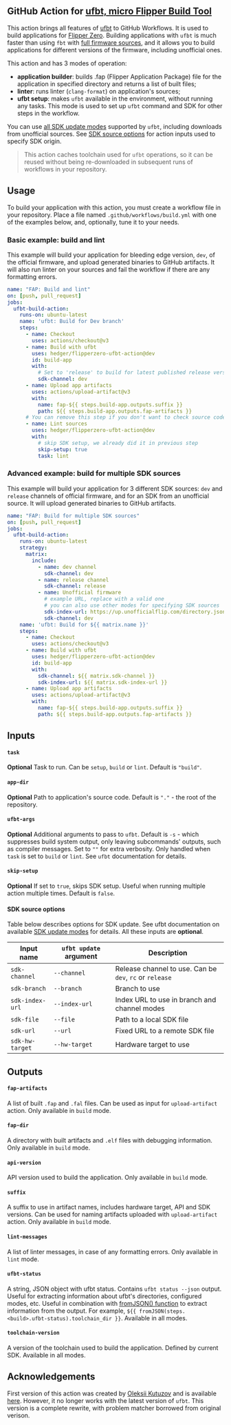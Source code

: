## GitHub Action for [ufbt, micro Flipper Build Tool](https://pypi.org/project/ufbt/)

This action brings all features of [ufbt](https://pypi.org/project/ufbt/) to GitHub Workflows. It is used to build applications for [Flipper Zero](https://flipperzero.one/). Building applications with `ufbt` is much faster than using `fbt` with [full firmware sources](https://github.com/flipperdevices/flipperzero-firmware), and it allows you to build applications for different versions of the firmware, including unofficial ones.

This action and has 3 modes of operation:

* **application builder**: builds .fap (Flipper Application Package) file for the application in specified directory and returns a list of built files;
* **linter**: runs linter (`clang-format`) on application's sources;
* **ufbt setup**: makes `ufbt` available in the environment, without running any tasks. This mode is used to set up `ufbt` command and SDK for other steps in the workflow. 

You can use [all SDK update modes](https://github.com/flipperdevices/flipperzero-ufbt/blob/dev/README.md#managing-the-sdk) supported by `ufbt`, including downloads from unofficial sources. See [SDK source options](#sdk-source-options) for action inputs used to specify SDK origin.

> This action caches toolchain used for `ufbt` operations, so it can be reused without being re-downloaded in subsequent runs of workflows in your repository.

## Usage 

To build your application with this action, you must create a workflow file in your repository. Place a file named `.github/workflows/build.yml` with one of the examples below, and, optionally, tune it to your needs.

### Basic example: build and lint

This example will build your application for bleeding edge version, `dev`, of the official firmware, and upload generated binaries to GitHub artifacts. It will also run linter on your sources and fail the workflow if there are any formatting errors.

```yaml
name: "FAP: Build and lint"
on: [push, pull_request]
jobs:
  ufbt-build-action:
    runs-on: ubuntu-latest
    name: 'ufbt: Build for Dev branch'
    steps:
      - name: Checkout
        uses: actions/checkout@v3
      - name: Build with ufbt
        uses: hedger/flipperzero-ufbt-action@dev
        id: build-app
        with:
          # Set to 'release' to build for latest published release version
          sdk-channel: dev
      - name: Upload app artifacts
        uses: actions/upload-artifact@v3
        with:
          name: fap-${{ steps.build-app.outputs.suffix }}
          path: ${{ steps.build-app.outputs.fap-artifacts }}
      # You can remove this step if you don't want to check source code formatting
      - name: Lint sources
        uses: hedger/flipperzero-ufbt-action@dev
        with:
          # skip SDK setup, we already did it in previous step
          skip-setup: true
          task: lint
```

### Advanced example: build for multiple SDK sources

This example will build your application for 3 different SDK sources: `dev` and `release` channels of official firmware, and for an SDK from an unofficial source. It will upload generated binaries to GitHub artifacts.

```yaml
name: "FAP: Build for multiple SDK sources"
on: [push, pull_request]
jobs:
  ufbt-build-action:
    runs-on: ubuntu-latest
    strategy:
      matrix:
        include:
          - name: dev channel
            sdk-channel: dev
          - name: release channel
            sdk-channel: release
          - name: Unofficial firmware
            # example URL, replace with a valid one
            # you can also use other modes for specifying SDK sources
            sdk-index-url: https://up.unofficialflip.com/directory.json
            sdk-channel: dev
    name: 'ufbt: Build for ${{ matrix.name }}'
    steps:
      - name: Checkout
        uses: actions/checkout@v3
      - name: Build with ufbt
        uses: hedger/flipperzero-ufbt-action@dev
        id: build-app
        with:
          sdk-channel: ${{ matrix.sdk-channel }}
          sdk-index-url: ${{ matrix.sdk-index-url }}
      - name: Upload app artifacts
        uses: actions/upload-artifact@v3
        with:
          name: fap-${{ steps.build-app.outputs.suffix }}
          path: ${{ steps.build-app.outputs.fap-artifacts }}
```

## Inputs

#### `task`

**Optional** Task to run. Can be `setup`, `build` or `lint`. Default is `"build"`.

#### `app-dir`

**Optional** Path to application's source code. Default is `"."` - the root of the repository.

#### `ufbt-args`

**Optional** Additional arguments to pass to `ufbt`. Default is `-s` - which suppresses build system output, only leaving subcommands' outputs, such as compiler messages. Set to `""` for extra verbosity. 
Only handled when `task` is set to `build` or `lint`. See `ufbt` documentation for details.

#### `skip-setup`

**Optional** If set to `true`, skips SDK setup. Useful when running multiple action multiple times. Default is `false`.

#### SDK source options

Table below describes options for SDK update. See ufbt documentation on available [SDK update modes](https://github.com/flipperdevices/flipperzero-ufbt/blob/dev/README.md#managing-the-sdk) for details. All these inputs are **optional**.

| Input name      | `ufbt update` argument | Description |
| ---             | ---                    | --- |
| `sdk-channel`   | `--channel`            | Release channel to use. Can be `dev`, `rc` or `release` |
| `sdk-branch`    | `--branch`             | Branch to use |
| `sdk-index-url` | `--index-url`          | Index URL to use in branch and channel modes |
| `sdk-file`      | `--file`               | Path to a local SDK file |
| `sdk-url`       | `--url`                | Fixed URL to a remote SDK file |
| `sdk-hw-target` | `--hw-target`          | Hardware target to use |

## Outputs

#### `fap-artifacts`

A list of built `.fap` and `.fal` files. Can be used as input for `upload-artifact` action. Only available in `build` mode.

#### `fap-dir`

A directory with built artifacts and `.elf` files with debugging information. Only available in `build` mode.

#### `api-version`

API version used to build the application. Only available in `build` mode.

#### `suffix`

A suffix to use in artifact names, includes hardware target, API and SDK versions. Can be used for naming artifacts uploaded with `upload-artifact` action. Only available in `build` mode.

#### `lint-messages`

A list of linter messages, in case of any formatting errors. Only available in `lint` mode.

#### `ufbt-status`

A string, JSON object with ufbt status. Contains `ufbt status --json` output. Useful for extracting information about ufbt's directories, configured modes, etc. Useful in combination with [fromJSON() function](https://docs.github.com/en/actions/learn-github-actions/expressions#fromjson) to extract information from the output. For example, `${{ fromJSON(steps.<build>.ufbt-status).toolchain_dir }}`. Available in all modes. 

#### `toolchain-version`

A version of the toolchain used to build the application. Defined by current SDK. Available in all modes.

## Acknowledgements

First version of this action was created by [Oleksii Kutuzov](https://github.com/oleksiikutuzov) and is available [here](https://github.com/oleksiikutuzov/flipperzero-ufbt-action). However, it no longer works with the latest version of `ufbt`. This version is a complete rewrite, with problem matcher borrowed from original verison.